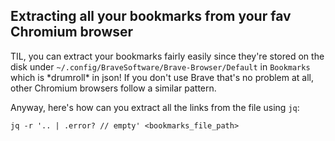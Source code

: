 ## Extracting all your bookmarks from your fav Chromium browser

TIL, you can extract your bookmarks fairly easily since they're stored on the disk under `~/.config/BraveSoftware/Brave-Browser/Default` in `Bookmarks` which is \*drumroll\* in json! If you don't use Brave that's no problem at all, other Chromium browsers follow a similar pattern.

Anyway, here's how can you extract all the links from the file using `jq`:

```
jq -r '.. | .error? // empty' <bookmarks_file_path>
```
